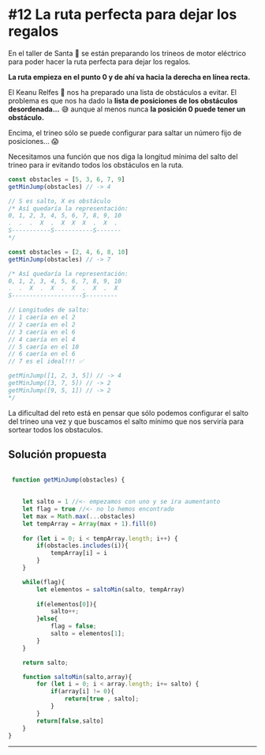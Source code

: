 # #12 La ruta perfecta para dejar los regalos 
En el taller de Santa 🎅 se están preparando los trineos de motor eléctrico para poder hacer la ruta perfecta para dejar los regalos.

**La ruta empieza en el punto 0 y de ahí va hacia la derecha en línea recta.**

El Keanu Relfes 🧝 nos ha preparado una lista de obstáculos a evitar. El problema es que nos ha dado la **lista de posiciones de los obstáculos desordenada...** 😅 aunque al menos nunca **la posición 0 puede tener un obstáculo.**

Encima, el trineo sólo se puede configurar para saltar un número fijo de posiciones... 😱

Necesitamos una función que nos diga la longitud mínima del salto del trineo para ir evitando todos los obstáculos en la ruta.
```javascript
const obstacles = [5, 3, 6, 7, 9]
getMinJump(obstacles) // -> 4

// S es salto, X es obstáculo
/* Así quedaría la representación:
0, 1, 2, 3, 4, 5, 6, 7, 8, 9, 10
.  .  .  X  .  X  X  X  .  X  . 
S-----------S-----------S-------
*/

const obstacles = [2, 4, 6, 8, 10]
getMinJump(obstacles) // -> 7

/* Así quedaría la representación:
0, 1, 2, 3, 4, 5, 6, 7, 8, 9, 10
.  .  X  .  X  .  X  .  X  .  X 
S--------------------S---------

// Longitudes de salto:
// 1 caería en el 2
// 2 caería en el 2
// 3 caería en el 6
// 4 caería en el 4
// 5 caería en el 10
// 6 caería en el 6
// 7 es el ideal!!! ✅

getMinJump([1, 2, 3, 5]) // -> 4
getMinJump([3, 7, 5]) // -> 2
getMinJump([9, 5, 1]) // -> 2
*/
```

La dificultad del reto está en pensar que sólo podemos configurar el salto del trineo una vez y que buscamos el salto mínimo que nos serviría para sortear todos los obstaculos.



## Solución propuesta

```javascript

 function getMinJump(obstacles) {
 
    
    let salto = 1 //<- empezamos con uno y se ira aumentanto
    let flag = true //<- no lo hemos encontrado
    let max = Math.max(...obstacles)
    let tempArray = Array(max + 1).fill(0)
    
    for (let i = 0; i < tempArray.length; i++) {
        if(obstacles.includes(i)){
            tempArray[i] = i
        }
    }

    while(flag){
        let elementos = saltoMin(salto, tempArray)
    
        if(elementos[0]){
            salto++;
        }else{
            flag = false;
            salto = elementos[1];
        }
    }

    return salto;

    function saltoMin(salto,array){
        for (let i = 0; i < array.length; i+= salto) {
            if(array[i] != 0){
                return[true , salto];            
            }
        }
        return[false,salto]
    }
}
```

---